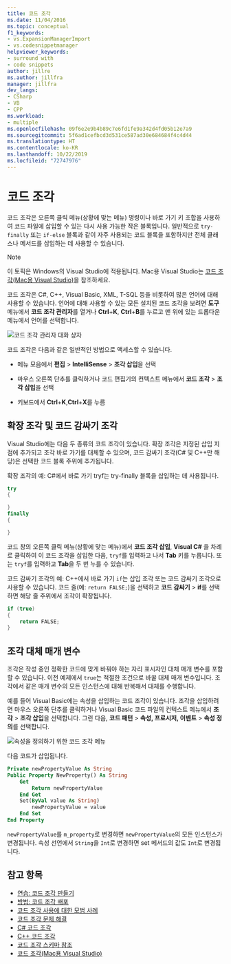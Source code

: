 ```yaml
---
title: 코드 조각
ms.date: 11/04/2016
ms.topic: conceptual
f1_keywords:
- vs.ExpansionManagerImport
- vs.codesnippetmanager
helpviewer_keywords:
- surround with
- code snippets
author: jillre
ms.author: jillfra
manager: jillfra
dev_langs:
- CSharp
- VB
- CPP
ms.workload:
- multiple
ms.openlocfilehash: 09f6e2e9b4b89c7e6fd1fe9a342d4fd05b12e7a9
ms.sourcegitcommit: 5f6ad1cefbcd3d531ce587ad30e684684f4c4d44
ms.translationtype: HT
ms.contentlocale: ko-KR
ms.lasthandoff: 10/22/2019
ms.locfileid: "72747976"
---
```

# <a name="code-snippets"></a>코드 조각

코드 조각은 오른쪽 클릭 메뉴(상황에 맞는 메뉴) 명령이나 바로 가기 키 조합을 사용하여 코드 파일에 삽입할 수 있는 다시 사용 가능한 작은 블록입니다. 일반적으로 `try-finally` 또는 `if-else` 블록과 같이 자주 사용되는 코드 블록을 포함하지만 전체 클래스나 메서드를 삽입하는 데 사용할 수 있습니다.

> [!NOTE]
> 이 토픽은 Windows의 Visual Studio에 적용됩니다. Mac용 Visual Studio는 [코드 조각(Mac용 Visual Studio)](/visualstudio/mac/snippets)을 참조하세요.

코드 조각은 C#, C++, Visual Basic, XML, T-SQL 등을 비롯하여 많은 언어에 대해 사용할 수 있습니다. 언어에 대해 사용할 수 있는 모든 설치된 코드 조각을 보려면 **도구** 메뉴에서 **코드 조각 관리자**를 열거나 **Ctrl**+**K**, **Ctrl**+**B**를 누르고 맨 위에 있는 드롭다운 메뉴에서 언어를 선택합니다.

![코드 조각 관리자 대화 상자](media/code-snippets-manager.png)

코드 조각은 다음과 같은 일반적인 방법으로 액세스할 수 있습니다.

- 메뉴 모음에서 **편집** > **IntelliSense** > **조각 삽입**을 선택

- 마우스 오른쪽 단추를 클릭하거나 코드 편집기의 컨텍스트 메뉴에서 **코드 조각** > **조각 삽입**을 선택

- 키보드에서 **Ctrl**+**K**,**Ctrl**+**X**를 누름

## <a name="expansion-snippets-and-surround-with-snippets"></a>확장 조각 및 코드 감싸기 조각

Visual Studio에는 다음 두 종류의 코드 조각이 있습니다. 확장 조각은 지정된 삽입 지점에 추가되고 조각 바로 가기를 대체할 수 있으며, 코드 감싸기 조각(C# 및 C++만 해당)은 선택한 코드 블록 주위에 추가됩니다.

확장 조각의 예: C#에서 바로 가기 tryf는 try-finally 블록을 삽입하는 데 사용됩니다.

```csharp
try
{

}
finally
{

}
```

코드 창의 오른쪽 클릭 메뉴(상황에 맞는 메뉴)에서 **코드 조각 삽입**, **Visual C#** 을 차례로 클릭하여 이 코드 조각을 삽입한 다음, `tryf`를 입력하고 나서 **Tab** 키를 누릅니다. 또는 `tryf`를 입력하고 **Tab**을 두 번 누를 수 있습니다.

코드 감싸기 조각의 예: C++에서 바로 가기 `if`는 삽입 조각 또는 코드 감싸기 조각으로 사용할 수 있습니다. 코드 줄(예: `return FALSE;`)을 선택하고 **코드 감싸기** > **if**를 선택하면 해당 줄 주위에서 조각이 확장됩니다.

```cpp
if (true)
{
    return FALSE;
}
```

## <a name="snippet-replacement-parameters"></a>조각 대체 매개 변수

조각은 작성 중인 정확한 코드에 맞게 바꿔야 하는 자리 표시자인 대체 매개 변수를 포함할 수 있습니다. 이전 예제에서 `true`는 적절한 조건으로 바꿀 대체 매개 변수입니다. 조각에서 같은 매개 변수의 모든 인스턴스에 대해 반복해서 대체를 수행합니다.

예를 들어 Visual Basic에는 속성을 삽입하는 코드 조각이 있습니다. 조각을 삽입하려면 마우스 오른쪽 단추를 클릭하거나 Visual Basic 코드 파일의 컨텍스트 메뉴에서 **조각** > **조각 삽입**을 선택합니다. 그런 다음, **코드 패턴** > **속성, 프로시저, 이벤트** > **속성 정의**를 선택합니다.

![속성을 정의하기 위한 코드 조각 메뉴](media/code-snippets-vb-property.png)

다음 코드가 삽입됩니다.

```vb
Private newPropertyValue As String
Public Property NewProperty() As String
    Get
        Return newPropertyValue
    End Get
    Set(ByVal value As String)
        newPropertyValue = value
    End Set
End Property
```

`newPropertyValue`를 `m_property`로 변경하면 `newPropertyValue`의 모든 인스턴스가 변경됩니다. 속성 선언에서 `String`을 `Int`로 변경하면 set 메서드의 값도 `Int`로 변경됩니다.

## <a name="see-also"></a>참고 항목

- [연습: 코드 조각 만들기](../ide/walkthrough-creating-a-code-snippet.md)
- [방법: 코드 조각 배포](../ide/how-to-distribute-code-snippets.md)
- [코드 조각 사용에 대한 모범 사례](../ide/best-practices-for-using-code-snippets.md)
- [코드 조각 문제 해결](../ide/troubleshooting-snippets.md)
- [C# 코드 조각](../ide/visual-csharp-code-snippets.md)
- [C++ 코드 조각](../ide/visual-cpp-code-snippets.md)
- [코드 조각 스키마 참조](../ide/code-snippets-schema-reference.md)
- [코드 조각(Mac용 Visual Studio)](/visualstudio/mac/snippets)
